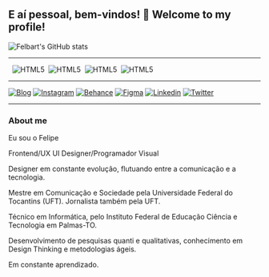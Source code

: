 ## E aí pessoal, bem-vindos! 👋 Welcome to my profile!  

![Felbart's GitHub stats](https://github-readme-stats.vercel.app/api?username=felbart&show_icons=true&theme=radical)

----
<div style="display: inline-flex; gap:8px;"><br>
    <img alt="HTML5" src="https://img.shields.io/badge/HTML5-E34F26?style=for-the-badge&logo=html5&logoColor=white"><img alt="HTML5" src="https://img.shields.io/badge/CSS3-1572B6?style=for-the-badge&logo=css3&logoColor=white">
    <img alt="HTML5" src="https://img.shields.io/badge/JavaScript-323330?style=for-the-badge&logo=javascript&logoColor=F7DF1E"><img alt="HTML5" src="https://img.shields.io/badge/Bootstrap-563D7C?style=for-the-badge&logo=bootstrap&logoColor=white">
</div>

----

[![Blog](https://img.shields.io/badge/website-000000?style=for-the-badge&logo=about.me&logoColor=white)](http://felipeleite.me) 
[![Instagram](https://img.shields.io/badge/Instagram-E4405F?style=for-the-badge&logo=instagram&logoColor=white)](https://instagram.com/felbart.ux)
[![Behance](https://img.shields.io/badge/Behance-0054F7?style=for-the-badge&logo=behance&logoColor=white)](https://behance.net/felbart)
[![Figma](https://img.shields.io/badge/Figma-F24E1E?style=for-the-badge&logo=figma&logoColor=white)](https://figma.com/felbart)
[![Linkedin](https://img.shields.io/badge/LinkedIn-0077B5?style=for-the-badge&logo=linkedin&logoColor=white)](https://linkedin.com/in/felbart)
[![Twitter](https://img.shields.io/badge/Twitter-1DA1F2?style=for-the-badge&logo=twitter&logoColor=white)](https://twitter.com/felbart)


-----

### About me

Eu sou o Felipe

Frontend/UX UI Designer/Programador Visual 

Designer em constante evolução, flutuando entre a comunicação e a tecnologia.

Mestre em Comunicação e Sociedade pela Universidade Federal do Tocantins (UFT).
Jornalista também pela UFT.

Técnico em Informática, pelo Instituto Federal de Educação Ciência e Tecnologia em Palmas-TO.

Desenvolvimento de pesquisas quanti e qualitativas, conhecimento em Design Thinking e metodologias ágeis.

Em constante aprendizado.
